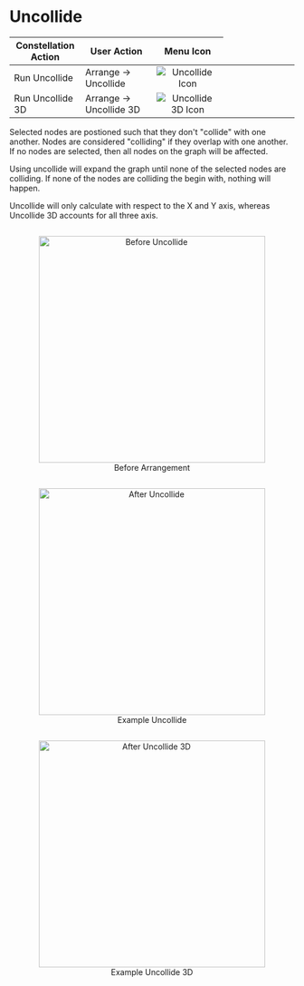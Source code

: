 # Uncollide

<table class="table table-striped">
<colgroup>
<col style="width: 25%" />
<col style="width: 25%" />
<col style="width: 25%" />
<col style="width: 25%" />
</colgroup>
<thead>
<tr class="header">
<th>Constellation Action</th>
<th>User Action</th>
<th style="text-align: center;">Menu Icon</th>
</tr>
</thead>
<tbody>
<tr class="odd">
<td>Run Uncollide</td>
<td>Arrange -&gt; Uncollide</td>
<td style="text-align: center;"><img src="../ext/docs/CoreArrangementPlugins/resources/uncollide.png" alt="Uncollide Icon" /></td>
</tr>

<tr class="even">
<td>Run Uncollide 3D</td>
<td>Arrange -&gt; Uncollide 3D</td>
<td style="text-align: center;"><img src="../ext/docs/CoreArrangementPlugins/resources/uncollide3D.png" alt="Uncollide 3D Icon" /></td>
</tr>
</tbody>
</table>


Selected nodes are postioned such that they don't "collide" with one another.
Nodes are considered "colliding" if they overlap with one another.
If no nodes are selected, then all nodes on the graph will be affected.

Using uncollide will expand the graph until none of the selected nodes are colliding.
If none of the nodes are colliding the begin with, nothing will happen.

Uncollide will only calculate with respect to the X and Y axis, whereas Uncollide 
3D accounts for all three axis.

<div style="text-align: center">
    <figure style = "display: inline-block">
        <img height=400 src="../ext/docs/CoreArrangementPlugins/resources/beforeUncollide.png" alt="Before Uncollide" />
        <figcaption>Before Arrangement</figcaption>
    </figure>
    <figure style = "display: inline-block">
        <img height=400 src="../ext/docs/CoreArrangementPlugins/resources/afterUncollide.png" alt="After Uncollide" />
        <figcaption>Example Uncollide</figcaption>
    </figure>
    <figure style = "display: inline-block">
        <img height=400 src="../ext/docs/CoreArrangementPlugins/resources/afterUncollide3D.png" alt="After Uncollide 3D" />
        <figcaption>Example Uncollide 3D</figcaption>
    </figure>
</div>

